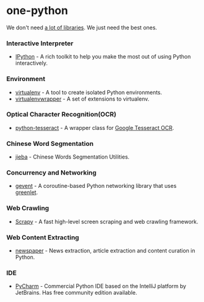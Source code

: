 # one-python
We don't need [a lot of libraries](https://github.com/vinta/awesome-python). We just need the best ones.

### Interactive Interpreter
* [IPython](https://github.com/ipython/ipython) - A rich toolkit to help you make the most out of using Python interactively.

### Environment
* [virtualenv](https://pypi.python.org/pypi/virtualenv) - A tool to create isolated Python environments.
* [virtualenvwrapper](https://pypi.python.org/pypi/virtualenvwrapper) - A set of extensions to virtualenv.

### Optical Character Recognition(OCR)
* [python-tesseract](https://code.google.com/p/python-tesseract) - A wrapper class for [Google Tesseract OCR](https://code.google.com/p/tesseract-ocr/).

### Chinese Word Segmentation
* [jieba](https://github.com/fxsjy/jieba) - Chinese Words Segmentation Utilities.

### Concurrency and Networking
* [gevent](http://www.gevent.org/) - A coroutine-based Python networking library that uses [greenlet](https://github.com/python-greenlet/greenlet).

### Web Crawling
* [Scrapy](http://scrapy.org/) - A fast high-level screen scraping and web crawling framework.

### Web Content Extracting
* [newspaper](https://github.com/codelucas/newspaper) - News extraction, article extraction and content curation in Python.

### IDE
* [PyCharm](https://www.jetbrains.com/pycharm/) - Commercial Python IDE based on the IntelliJ platform by JetBrains. Has free community edition available.

